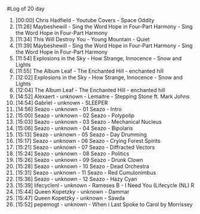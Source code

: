 #Log of 20 day

1. [00:00] Chris Hadfield - Youtube Covers - Space Oddity
1. [11:26] Maybeshewill - Sing the Word Hope in Four-Part Harmony - Sing the Word Hope in Four-Part Harmony
1. [11:34] This Will Destroy You - Young Mountain - Quiet
1. [11:39] Maybeshewill - Sing the Word Hope in Four-Part Harmony - Sing the Word Hope in Four-Part Harmony
1. [11:54] Explosions in the Sky - How Strange, Innocence - Snow and Lights
1. [11:55] The Album Leaf - The Enchanted Hill - enchanted hill
1. [12:02] Explosions in the Sky - How Strange, Innocence - Snow and Lights
1. [12:04] The Album Leaf - The Enchanted Hill - enchanted hill
1. [14:52] Alexaert - unknown - Lemaitre - Stepping Stone ft. Mark Johns
1. [14:54] Gabriel - unknown - SLEEPER
1. [14:56] Seazo - unknown - 01 Seazo - Intro
1. [15:00] Seazo - unknown - 02 Seazo - Polypolip
1. [15:03] Seazo - unknown - 03 Seazo - Mechanical Nucleus
1. [15:06] Seazo - unknown - 04 Seazo - Bipolaris
1. [15:13] Seazo - unknown - 05 Seazo - Day Drumming
1. [15:17] Seazo - unknown - 06 Seazo - Crying Forest Spirits
1. [15:21] Seazo - unknown - 07 Seazo - Diffracted Vectors
1. [15:24] Seazo - unknown - 08 Seazo - Politics
1. [15:26] Seazo - unknown - 09 Seazo - Drunk Clown
1. [15:28] Seazo - unknown - 10 Seazo - Dead Orchestra
1. [15:31] Seazo - unknown - 11 Seazo - Red Cumulonimbus
1. [15:36] Seazo - unknown - 12 Seazo - Hazy Cyan
1. [15:39] lifecyclenl - unknown - Rameses B - I Need You (Lifecycle (NL) R
1. [15:44] Queen Kopetzky - unknown - Dammar
1. [15:47] Queen Kopetzky - unknown - Sawda
1. [15:52] pepemogt - unknown - When i Last Spoke to Carol by Morrissey
